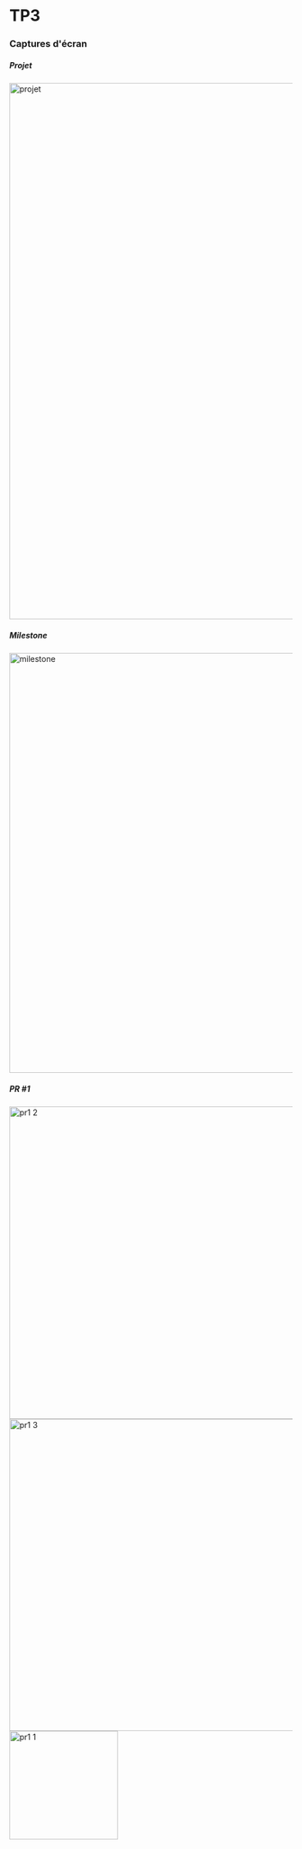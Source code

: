 # TP3

### Captures d'écran

##### Projet
<img width="954" alt="projet" src="https://user-images.githubusercontent.com/89783105/159735692-56ff61cf-a865-4e5e-9cc2-62e32615cb71.PNG">

##### Milestone
<img width="747" alt="milestone" src="https://user-images.githubusercontent.com/89783105/159736505-9e539e94-0760-4c73-9936-27c2664ea450.PNG">

##### PR #1

<img width="556" alt="pr1 2" src="https://user-images.githubusercontent.com/89783105/159734020-846f8f6e-348d-408d-99c8-7251f1612324.PNG">

<img width="555" alt="pr1 3" src="https://user-images.githubusercontent.com/89783105/159733992-5449a1f5-f45b-49c4-aefb-f875332f6835.PNG">

<img width="193" alt="pr1 1" src="https://user-images.githubusercontent.com/89783105/159734090-f8f4811b-d5dd-4085-8f68-6abc530e81bb.PNG">